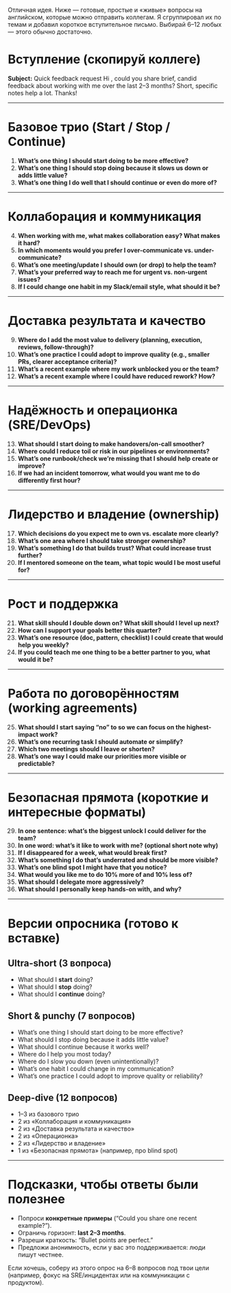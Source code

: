 Отличная идея. Ниже — готовые, простые и «живые» вопросы на английском, которые можно отправить коллегам. Я сгруппировал их по темам и добавил короткое вступительное письмо. Выбирай 6–12 любых — этого обычно достаточно.

# Вступление (скопируй коллеге)

**Subject:** Quick feedback request
Hi <Name>, could you share brief, candid feedback about working with me over the last 2–3 months?
Short, specific notes help a lot. Thanks!

---

# Базовое трио (Start / Stop / Continue)

1. **What’s one thing I should start doing to be more effective?**
2. **What’s one thing I should stop doing because it slows us down or adds little value?**
3. **What’s one thing I do well that I should continue or even do more of?**

---

# Коллаборация и коммуникация

4. **When working with me, what makes collaboration easy? What makes it hard?**
5. **In which moments would you prefer I over-communicate vs. under-communicate?**
6. **What’s one meeting/update I should own (or drop) to help the team?**
7. **What’s your preferred way to reach me for urgent vs. non-urgent issues?**
8. **If I could change one habit in my Slack/email style, what should it be?**

---

# Доставка результата и качество

9. **Where do I add the most value to delivery (planning, execution, reviews, follow-through)?**
10. **What’s one practice I could adopt to improve quality (e.g., smaller PRs, clearer acceptance criteria)?**
11. **What’s a recent example where my work unblocked you or the team?**
12. **What’s a recent example where I could have reduced rework? How?**

---

# Надёжность и операционка (SRE/DevOps)

13. **What should I start doing to make handovers/on-call smoother?**
14. **Where could I reduce toil or risk in our pipelines or environments?**
15. **What’s one runbook/check we’re missing that I should help create or improve?**
16. **If we had an incident tomorrow, what would you want me to do differently first hour?**

---

# Лидерство и владение (ownership)

17. **Which decisions do you expect me to own vs. escalate more clearly?**
18. **What’s one area where I should take stronger ownership?**
19. **What’s something I do that builds trust? What could increase trust further?**
20. **If I mentored someone on the team, what topic would I be most useful for?**

---

# Рост и поддержка

21. **What skill should I double down on? What skill should I level up next?**
22. **How can I support your goals better this quarter?**
23. **What’s one resource (doc, pattern, checklist) I could create that would help you weekly?**
24. **If you could teach me one thing to be a better partner to you, what would it be?**

---

# Работа по договорённостям (working agreements)

25. **What should I start saying “no” to so we can focus on the highest-impact work?**
26. **What’s one recurring task I should automate or simplify?**
27. **Which two meetings should I leave or shorten?**
28. **What’s one way I could make our priorities more visible or predictable?**

---

# Безопасная прямота (короткие и интересные форматы)

29. **In one sentence: what’s the biggest unlock I could deliver for the team?**
30. **In one word: what’s it like to work with me? (optional short note why)**
31. **If I disappeared for a week, what would break first?**
32. **What’s something I do that’s underrated and should be more visible?**
33. **What’s one blind spot I might have that you notice?**
34. **What would you like me to do 10% more of and 10% less of?**
35. **What should I delegate more aggressively?**
36. **What should I personally keep hands-on with, and why?**

---

# Версии опросника (готово к вставке)

## Ultra-short (3 вопроса)

* What should I **start** doing?
* What should I **stop** doing?
* What should I **continue** doing?

## Short & punchy (7 вопросов)

* What’s one thing I should start doing to be more effective?
* What should I stop doing because it adds little value?
* What should I continue because it works well?
* Where do I help you most today?
* Where do I slow you down (even unintentionally)?
* What’s one habit I could change in my communication?
* What’s one practice I could adopt to improve quality or reliability?

## Deep-dive (12 вопросов)

* 1–3 из базового трио
* 2 из «Коллаборация и коммуникация»
* 2 из «Доставка результата и качество»
* 2 из «Операционка»
* 2 из «Лидерство и владение»
* 1 из «Безопасная прямота» (например, про blind spot)

---

# Подсказки, чтобы ответы были полезнее

* Попроси **конкретные примеры** (“Could you share one recent example?”).
* Ограничь горизонт: **last 2–3 months**.
* Разреши краткость: “Bullet points are perfect.”
* Предложи анонимность, если у вас это поддерживается: люди пишут честнее.

Если хочешь, соберу из этого опрос на 6–8 вопросов под твои цели (например, фокус на SRE/инцидентах или на коммуникации с продуктом).
